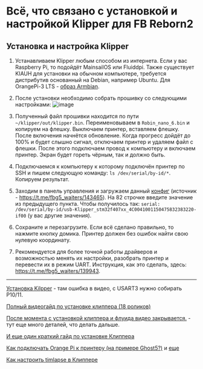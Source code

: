 # Всё, что связано с установкой и настройкой Klipper для FB Reborn2

## Установка и настройка Klipper
1. Устанавливаем Klipper любым способом из интернета. Если у вас Raspberry Pi, то подойдёт MainsailOS или Fluiddpi. Также существует KIAUH для установки на обычном компьютере, требуется дистрибутив основанный на Debian, например Ubuntu. Для OrangePi-3 LTS - [образ Armbian](https://redirect.armbian.com/region/EU/orangepi3-lts/Bullseye_current).

2. После установки необходимо собрать прошивку со следующими настройками:
![image](https://user-images.githubusercontent.com/16743370/189987697-b000b8da-88fb-4ac4-a033-98176f45a511.png)

3. Полученный файл прошивки находится по пути `~/klipper/out/klipper.bin`. Переименовываем в `Robin_nano_6.bin` и копируем на флешку. Выключаем принтер, вставляем флешку. После включения начнётся обновление. Когда прогресс дойдёт до 100% и будет слышно сигнал, отключаем принтер и удаляем файл с флешки. После этого подключаем провод к компьютеру и включаем принтер. Экран будет гореть чёрным, так и должно быть.

5. Подключаемся к компьютеру к которому подключён принтер по SSH и пишем следующую команду: `ls /dev/serial/by-id/*`. Копируем результат.

4. Заходим в панель управления и загружаем данный [конфиг](printer.cfg) (источник - https://t.me/fbg5_waiters/143465). На 82 строчке введите значение из предыдущего пункта. Чтобы получилось так: `serial: /dev/serial/by-id/usb-Klipper_stm32f407xx_4C0041001150475832383220-if00` (у вас другие значения).

5. Сохраните и перезагрузите. Если всё сделано правильно, то нажмите кнопку домика. Принтер должен без ошибок найти свою нулевую координату.

6. Рекомендуется для более точной работы драйверов и возможностью менять их настройки, разобрать принтер и перевести их в режим UART. Инструкция, как это сделать, здесь: https://t.me/fbg5_waiters/139943.

----

[Установка Kilpper](https://youtu.be/-0fHoq7IlHA) - там ошибка в видео, c USART3 нужно собирать P10/11.

[Полный видеогайд по установке клиппера (18 роликов)](https://www.youtube.com/watch?v=gfZ9Lbyh8qU&list=PL7zrGeKp_8CRmVTuBaUQcHKlS9bJRU6vT)

[После момента с установкой клиппера и флуида видео закрывается.](https://t.me/fbg5_waiters/116626) - тут еще много деталей, что делать дальше.

[И еще один краткий гайд по установке Клиппера](https://t.me/fbg5_waiters/127352)

[Как подключать Orange Pi к принтеру (на примере Ghost5?)](https://t.me/fbg5_waiters/116547) и [еще](https://t.me/fbg5_waiters/116593)

[Как настроить timlapse в Клиппере](https://www.youtube.com/watch?v=n-BVPidUDLI&ab_channel=Vez3D)
